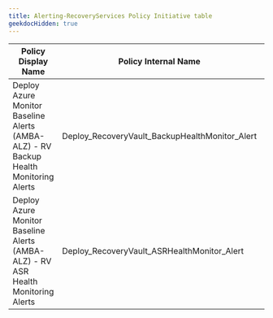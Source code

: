 ```yaml
---
title: Alerting-RecoveryServices Policy Initiative table
geekdocHidden: true
---
```


| Policy Display Name | Policy Internal Name | Policy Reference ID | Policy code (JSON) | Default policy effect |
| ------------------- | -------------------- |-------------------- | ------------------ | --------------------- |
| Deploy Azure Monitor Baseline Alerts (AMBA-ALZ) - RV Backup Health Monitoring Alerts | Deploy_RecoveryVault_BackupHealthMonitor_Alert | ALZ_RVBackupHealthMonitor | [Modify-RSV-BackupHealth-Alert.json](../../../../services/RecoveryServices/vaults/Modify-RSV-BackupHealth-Alert.json) | modify |
| Deploy Azure Monitor Baseline Alerts (AMBA-ALZ) - RV ASR Health Monitoring Alerts | Deploy_RecoveryVault_ASRHealthMonitor_Alert | ALZ_RVASRHealthMonitor | [Modify-RSV-ASRHealth-Alert.json](../../../../services/RecoveryServices/vaults/Modify-RSV-ASRHealth-Alert.json) | modify |
